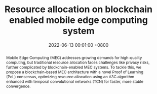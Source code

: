 ---
title:          "Resource allocation on blockchain enabled mobile edge computing system"
date:           2022-06-13 00:01:00 +0800
selected:       false
pub:            "Electronics"
pub_date:       "2022"
abstract: >-
  Mobile Edge Computing (MEC) addresses growing demands for high-quality computing, but traditional resource allocation faces challenges like privacy risks, further complicated by blockchain-enabled MEC systems. To tackle this, we propose a blockchain-based MEC architecture with a novel Proof of Learning (PoL) consensus, optimizing resource allocation using an A3C algorithm enhanced with temporal convolutional networks (TCN) for faster, more stable convergence.
cover:          /assets/images/covers/mdpi.png
authors:
- Xinzhe Zheng
- <b>Yijie Zhang</b>
- Fan Yang
- Fangmin Xu#

links:
  Paper: https://www.mdpi.com/2079-9292/11/12/1869
---